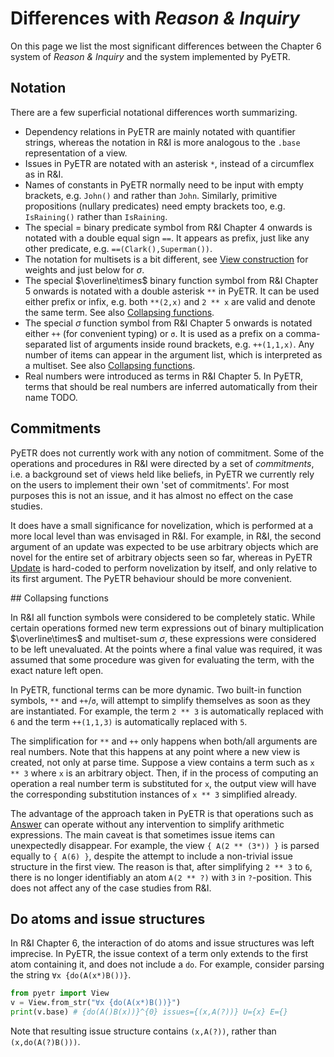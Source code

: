 # Differences with *Reason & Inquiry*

On this page we list the most significant differences between the Chapter 6 system of *Reason & Inquiry* and the system implemented by PyETR.

## Notation

There are a few superficial notational differences worth summarizing.

+ Dependency relations in PyETR are mainly notated with quantifier strings, whereas the notation in R&I is more analogous to the `.base` representation of a view.
+ Issues in PyETR are notated with an asterisk `*`, instead of a circumflex as in R&I.
+ Names of constants in PyETR normally need to be input with empty brackets, e.g. `John()` and rather than `John`. Similarly, primitive propositions (nullary predicates) need empty brackets too, e.g. `IsRaining()` rather than `IsRaining`.
+ The special $=$ binary predicate symbol from R&I Chapter 4 onwards is notated with a double equal sign `==`. It appears as prefix, just like any other predicate, e.g. `==(Clark(),Superman())`.
+ The notation for multisets is a bit different, see [View construction]() for weights and just below for $\sigma$.
+ The special $\overline\times$ binary function symbol from R&I Chapter 5 onwards is notated with a double asterisk `**` in PyETR. It can be used either prefix or infix, e.g. both `**(2,x)` and `2 ** x` are valid and denote the same term. See also [Collapsing functions](#collapsing-functions).
+ The special $\sigma$ function symbol from R&I Chapter 5 onwards is notated either `++` (for convenient typing) or `σ`. It is used as a prefix on a comma-separated list of arguments inside round brackets, e.g. `++(1,1,x)`. Any number of items can appear in the argument list, which is interpreted as a multiset. See also [Collapsing functions](#collapsing-functions).
+ Real numbers were introduced as terms in R&I Chapter 5. In PyETR, terms that should be real numbers are inferred automatically from their name TODO.

## Commitments

PyETR does not currently work with any notion of commitment.
Some of the operations and procedures in R&I were directed by a set of *commitments*, i.e. a background set of views held like beliefs, in PyETR we currently rely on the users to implement their own 'set of commitments'.
For most purposes this is not an issue, and it has almost no effect on the case studies.

It does have a small significance for novelization, which is performed at a more local level than was envisaged in R&I.
For example, in R&I, the second argument of an update was expected to be use arbitrary objects which are novel for the entire set of arbitrary objects seen so far, whereas in PyETR [Update](../reference/view_methods.md#update) is hard-coded to perform novelization by itself, and only relative to its first argument.
The PyETR behaviour should be more convenient.

## Collapsing functions

In R&I all function symbols were considered to be completely static.
While certain operations formed new term expressions out of binary multiplication $\overline\times$ and multiset-sum $\sigma$, these expressions were considered to be left unevaluated.
At the points where a final value was required, it was assumed that some procedure was given for evaluating the term, with the exact nature left open.

In PyETR, functional terms can be more dynamic. Two built-in function symbols, `**` and `++`/`σ`, will attempt to simplify themselves as soon as they are instantiated.
For example, the term `2 ** 3` is automatically replaced with `6` and the term `++(1,1,3)` is automatically replaced with `5`.

The simplification for `**` and `++` only happens when both/all arguments are real numbers.
Note that this happens at any point where a new view is created, not only at parse time.
Suppose a view contains a term such as `x ** 3` where `x` is an arbitrary object.
Then, if in the process of computing an operation a real number term is substituted for `x`, the output view will have the corresponding substitution instances of `x ** 3` simplified already.

The advantage of the approach taken in PyETR is that operations such as [Answer](../reference/view_methods.md#answer) can operate without any intervention to simplify arithmetic expressions.
The main caveat is that sometimes issue items can unexpectedly disappear.
For example, the view `{ A(2 ** (3*)) }` is parsed equally to `{ A(6) }`, despite the attempt to include a non-trivial issue structure in the first view.
The reason is that, after simplifying `2 ** 3` to `6`, there is no longer identifiably an atom `A(2 ** ?)` with `3` in `?`-position.
This does not affect any of the case studies from R&I.

## Do atoms and issue structures

In R&I Chapter 6, the interaction of do atoms and issue structures was left imprecise.
In PyETR, the issue context of a term only extends to the first atom containing it, and does not include a `do`.
For example, consider parsing the string `∀x {do(A(x*)B())}`.
```python
from pyetr import View
v = View.from_str("∀x {do(A(x*)B())}")
print(v.base) # {do(A()B(x))}^{0} issues={(x,A(?))} U={x} E={}
```
Note that resulting issue structure contains `(x,A(?))`, rather than `(x,do(A(?)B()))`.
